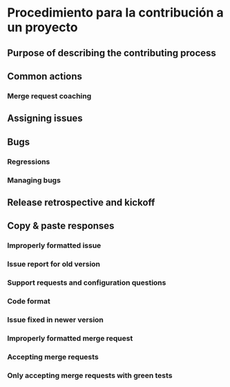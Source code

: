 # Procedimiento para la contribución a un proyecto

## Purpose of describing the contributing process

## Common actions

### Merge request coaching

## Assigning issues

## Bugs

### Regressions
### Managing bugs

## Release retrospective and kickoff

## Copy & paste responses

### Improperly formatted issue
### Issue report for old version
### Support requests and configuration questions
### Code format
### Issue fixed in newer version
### Improperly formatted merge request
### Accepting merge requests
### Only accepting merge requests with green tests
